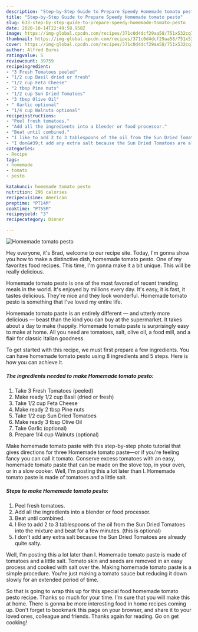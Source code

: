 ```yaml
---
description: "Step-by-Step Guide to Prepare Speedy Homemade tomato pesto"
title: "Step-by-Step Guide to Prepare Speedy Homemade tomato pesto"
slug: 633-step-by-step-guide-to-prepare-speedy-homemade-tomato-pesto
date: 2020-10-14T22:49:58.958Z
image: https://img-global.cpcdn.com/recipes/371c0d4dcf29aa58/751x532cq70/homemade-tomato-pesto-recipe-main-photo.jpg
thumbnail: https://img-global.cpcdn.com/recipes/371c0d4dcf29aa58/751x532cq70/homemade-tomato-pesto-recipe-main-photo.jpg
cover: https://img-global.cpcdn.com/recipes/371c0d4dcf29aa58/751x532cq70/homemade-tomato-pesto-recipe-main-photo.jpg
author: Alfred Burns
ratingvalue: 5
reviewcount: 39759
recipeingredient:
- "3 Fresh Tomatoes peeled"
- "1/2 cup Basil dried or fresh"
- "1/2 cup Feta Cheese"
- "2 tbsp Pine nuts"
- "1/2 cup Sun Dried Tomatoes"
- "3 tbsp Olive Oil"
- " Garlic optional"
- "1/4 cup Walnuts optional"
recipeinstructions:
- "Peel fresh tomatoes."
- "Add all the ingredients into a blender or food processor."
- "Beat until combined."
- "I like to add 2 to 3 tablespoons of the oil from the Sun Dried Tomatoes into the mixture and beat for a few minutes. (this is optional)"
- "I don&#39;t add any extra salt because the Sun Dried Tomatoes are already quite salty."
categories:
- Recipe
tags:
- homemade
- tomato
- pesto

katakunci: homemade tomato pesto 
nutrition: 296 calories
recipecuisine: American
preptime: "PT14M"
cooktime: "PT55M"
recipeyield: "3"
recipecategory: Dinner

---
```



![Homemade tomato pesto](https://img-global.cpcdn.com/recipes/371c0d4dcf29aa58/751x532cq70/homemade-tomato-pesto-recipe-main-photo.jpg)

Hey everyone, it's Brad, welcome to our recipe site. Today, I'm gonna show you how to make a distinctive dish, homemade tomato pesto. One of my favorites food recipes. This time, I'm gonna make it a bit unique. This will be really delicious.

Homemade tomato pesto is one of the most favored of recent trending meals in the world. It's enjoyed by millions every day. It's easy, it is fast, it tastes delicious. They're nice and they look wonderful. Homemade tomato pesto is something that I've loved my entire life.

Homemade tomato paste is an entirely different — and utterly more delicious — beast than the kind you can buy at the supermarket. It takes about a day to make (happily. Homemade tomato paste is surprisingly easy to make at home. All you need are tomatoes, salt, olive oil, a food mill, and a flair for classic Italian goodness.


To get started with this recipe, we must first prepare a few ingredients. You can have homemade tomato pesto using 8 ingredients and 5 steps. Here is how you can achieve it.

<!--inarticleads1-->

##### The ingredients needed to make Homemade tomato pesto:

1. Take 3 Fresh Tomatoes (peeled)
1. Make ready 1/2 cup Basil (dried or fresh)
1. Take 1/2 cup Feta Cheese
1. Make ready 2 tbsp Pine nuts
1. Take 1/2 cup Sun Dried Tomatoes
1. Make ready 3 tbsp Olive Oil
1. Take  Garlic (optional)
1. Prepare 1/4 cup Walnuts (optional)


Make homemade tomato paste with this step-by-step photo tutorial that gives directions for three Homemade tomato paste—or if you&#39;re feeling fancy you can call it tomato. Conserve excess tomatoes with an easy, homemade tomato paste that can be made on the stove top, in your oven, or in a slow cooker. Well, I&#39;m posting this a lot later than I. Homemade tomato paste is made of tomatoes and a little salt. 

<!--inarticleads2-->

##### Steps to make Homemade tomato pesto:

1. Peel fresh tomatoes.
1. Add all the ingredients into a blender or food processor.
1. Beat until combined.
1. I like to add 2 to 3 tablespoons of the oil from the Sun Dried Tomatoes into the mixture and beat for a few minutes. (this is optional)
1. I don&#39;t add any extra salt because the Sun Dried Tomatoes are already quite salty.


Well, I&#39;m posting this a lot later than I. Homemade tomato paste is made of tomatoes and a little salt. Tomato skin and seeds are removed in an easy process and cooked with salt over the. Making homemade tomato paste is a simple procedure. You&#39;re just making a tomato sauce but reducing it down slowly for an extended period of time. 

So that is going to wrap this up for this special food homemade tomato pesto recipe. Thanks so much for your time. I'm sure that you will make this at home. There is gonna be more interesting food in home recipes coming up. Don't forget to bookmark this page on your browser, and share it to your loved ones, colleague and friends. Thanks again for reading. Go on get cooking!
